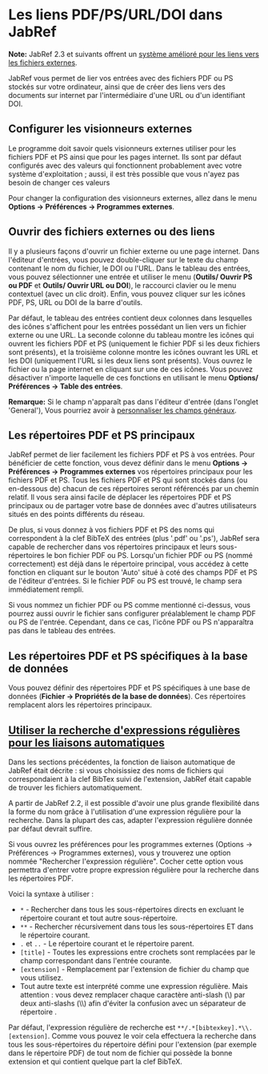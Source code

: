 Les liens PDF/PS/URL/DOI dans JabRef
====================================

**Note:** JabRef 2.3 et suivants offrent un [système amélioré pour les liens vers les fichiers externes](FileLinks.html).

JabRef vous permet de lier vos entrées avec des fichiers PDF ou PS stockés sur votre ordinateur, ainsi que de créer des liens vers des documents sur internet par l'intermédiaire d'une URL ou d'un identifiant DOI.

Configurer les visionneurs externes
-----------------------------------

Le programme doit savoir quels visionneurs externes utiliser pour les fichiers PDF et PS ainsi que pour les pages internet. Ils sont par défaut configurés avec des valeurs qui fonctionnent probablement avec votre système d'exploitation ; aussi, il est très possible que vous n'ayez pas besoin de changer ces valeurs

Pour changer la configuration des visionneurs externes, allez dans le menu **Options -&gt; Préférences -&gt; Programmes externes**.

Ouvrir des fichiers externes ou des liens
-----------------------------------------

Il y a plusieurs façons d'ouvrir un fichier externe ou une page internet. Dans l'éditeur d'entrées, vous pouvez double-cliquer sur le texte du champ contenant le nom du fichier, le DOI ou l'URL. Dans le tableau des entrées, vous pouvez sélectionner une entrée et utiliser le menu (**Outils/ Ouvrir PS ou PDF** et **Outils/ Ouvrir URL ou DOI**), le raccourci clavier ou le menu contextuel (avec un clic droit). Enfin, vous pouvez cliquer sur les icônes PDF, PS, URL ou DOI de la barre d'outils.

Par défaut, le tableau des entrées contient deux colonnes dans lesquelles des icônes s'affichent pour les entrées possédant un lien vers un fichier externe ou une URL. La seconde colonne du tableau montre les icônes qui ouvrent les fichiers PDF et PS (uniquement le fichier PDF si les deux fichiers sont présents), et la troisième colonne montre les icônes ouvrant les URL et les DOI (uniquement l'URL si les deux liens sont présents). Vous ouvrez le fichier ou la page internet en cliquant sur une de ces icônes. Vous pouvez désactiver n'importe laquelle de ces fonctions en utilisant le menu **Options/ Préférences -&gt; Table des entrées**.

**Remarque:** Si le champ n'apparaît pas dans l'éditeur d'entrée (dans l'onglet 'General'), Vous pourriez avoir à [personnaliser les champs généraux](GeneralFields.html).

Les répertoires PDF et PS principaux
------------------------------------

JabRef permet de lier facilement les fichiers PDF et PS à vos entrées. Pour bénéficier de cette fonction, vous devez définir dans le menu **Options -&gt; Préférences -&gt; Programmes externes** vos répertoires principaux pour les fichiers PDF et PS. Tous les fichiers PDF et PS qui sont stockés dans (ou en-dessous de) chacun de ces répertoires seront référencés par un chemin relatif. Il vous sera ainsi facile de déplacer les répertoires PDF et PS principaux ou de partager votre base de données avec d'autres utilisateurs situés en des points différents du réseau.

De plus, si vous donnez à vos fichiers PDF et PS des noms qui correspondent à la clef BibTeX des entrées (plus '.pdf' ou '.ps'), JabRef sera capable de rechercher dans vos répertoires principaux et leurs sous-répertoires le bon fichier PDF ou PS. Lorsqu'un fichier PDF ou PS (nommé correctement) est déjà dans le répertoire principal, vous accédez à cette fonction en cliquant sur le bouton 'Auto' situé à coté des champs PDF et PS de l'éditeur d'entrées. Si le fichier PDF ou PS est trouvé, le champ sera immédiatement rempli.

Si vous nommez un fichier PDF ou PS comme mentionné ci-dessus, vous pourrez aussi ouvrir le fichier sans configurer préalablement le champ PDF ou PS de l'entrée. Cependant, dans ce cas, l'icône PDF ou PS n'apparaîtra pas dans le tableau des entrées.

Les répertoires PDF et PS spécifiques à la base de données
----------------------------------------------------------

Vous pouvez définir des répertoires PDF et PS spécifiques à une base de données (**Fichier -&gt; Propriétés de la base de données**). Ces répertoires remplacent alors les répertoires principaux.

<a href="" id="RegularExpressionSearch">Utiliser la recherche d'expressions régulières pour les liaisons automatiques</a>
-------------------------------------------------------------------------------------------------------------------------

Dans les sections précédentes, la fonction de liaison automatique de JabRef était décrite : si vous choisissiez des noms de fichiers qui correspondaient à la clef BibTex suivi de l'extension, JabRef était capable de trouver les fichiers automatiquement.

A partir de JabRef 2.2, il est possible d'avoir une plus grande flexibilité dans la forme du nom grâce à l'utilisation d'une expression régulière pour la recherche. Dans la plupart des cas, adapter l'expression régulière donnée par défaut devrait suffire.

Si vous ouvrez les préférences pour les programmes externes (Options -&gt; Préférences -&gt; Programmes externes), vous y trouverez une option nommée "Rechercher l'expression régulière". Cocher cette option vous permettra d'entrer votre propre expression régulière pour la recherche dans les répertoires PDF.

Voici la syntaxe à utiliser :

-   `*` - Rechercher dans tous les sous-répertoires directs en excluant le répertoire courant et tout autre sous-répertoire.
-   `**` - Rechercher récursivement dans tous les sous-répertoires ET dans le répertoire courant.
-   `.` et `..` - Le répertoire courant et le répertoire parent.
-   `[title]` - Toutes les expressions entre crochets sont remplacées par le champ correspondant dans l'entrée courante.
-   `[extension]` - Remplacement par l'extension de fichier du champ que vous utilisez.
-   Tout autre texte est interprété comme une expression régulière. Mais attention : vous devez remplacer chaque caractère anti-slash (\\) par deux anti-slashs (\\\\) afin d'éviter la confusion avec un séparateur de répertoire .

Par défaut, l'expression régulière de recherche est `**/.*[bibtexkey].*\\.[extension]`. Comme vous pouvez le voir cela effectuera la recherche dans tous les sous-répertoires du répertoire défini pour l'extension (par exemple dans le répertoire PDF) de tout nom de fichier qui possède la bonne extension et qui contient quelque part la clef BibTeX.
